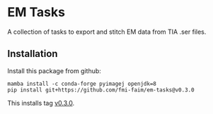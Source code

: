 # EM Tasks

A collection of tasks to export and stitch EM data from TIA .ser files.

## Installation
Install this package from github:
```shell
mamba install -c conda-forge pyimagej openjdk=8
pip install git+https://github.com/fmi-faim/em-tasks@v0.3.0
```
This installs tag [v0.3.0](https://github.com/fmi-faim/em-tasks/tree/v0.3.0).
